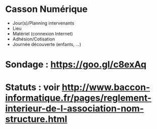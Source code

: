# Casson Numérique

- Jour(s)/Planning intervenants
- Lieu
- Matériel (connexion Internet)
- Adhésion/Cotisation
- Journée découverte (enfants, ...)

# Sondage : https://goo.gl/c8exAq
# Statuts : voir http://www.baccon-informatique.fr/pages/reglement-interieur-de-l-association-nom-structure.html
